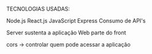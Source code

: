TECNOLOGIAS USADAS:

Node.js
React.js
JavaScript
Express
Consumo de API's


Server sustenta a aplicação
Web parte do front


cors -> controlar quem pode acessar a aplicação